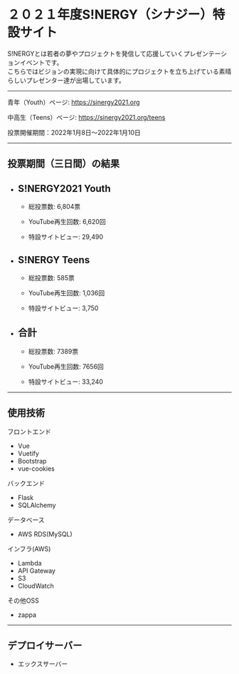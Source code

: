 # ２０２１年度S!NERGY（シナジー）特設サイト
S!NERGYとは若者の夢やプロジェクトを発信して応援していくプレゼンテーションイベントです。  
こちらではビジョンの実現に向けて具体的にプロジェクトを立ち上げている素晴らしいプレゼンター達が出場しています。  
<hr>

青年（Youth）ページ: https://sinergy2021.org

中高生（Teens）ページ: https://sinergy2021.org/teens

投票開催期間：2022年1月8日〜2022年1月10日

<hr>

## 投票期間（三日間）の結果

- ## S!NERGY2021 Youth

  - 総投票数: 6,804票

  - YouTube再生回数: 6,620回

  - 特設サイトビュー: 29,490

- ## S!NERGY Teens

  - 総投票数: 585票

  - YouTube再生回数: 1,036回

  - 特設サイトビュー: 3,750

- ## 合計

  - 総投票数: 7389票

  - YouTube再生回数: 7656回

  - 特設サイトビュー: 33,240

<hr>

## 使用技術
フロントエンド
- Vue
- Vuetify
- Bootstrap
- vue-cookies

バックエンド
- Flask
- SQLAlchemy

データベース
- AWS RDS(MySQL)

インフラ(AWS)
- Lambda
- API Gateway
- S3
- CloudWatch

その他OSS
- zappa

<hr>

## デプロイサーバー
- エックスサーバー